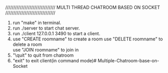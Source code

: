 ///////////////////////////////
MULTI THREAD CHATROOM BASED ON SOCKET
///////////////////////////////


1. run "make" in terminal.
2. run ./server to start chat server.
3. run ./client 127.0.0.1 3490 to start a client.
4. use "CREATE roomname" to create a room
   use "DELETE roomname" to delete a room   
   use "JOIN roomname" to join in
5. "\quit" to quit from chatroom
6. "exit" to exit client(in command mode)# Multiple-Chatroom-base-on-Socket
